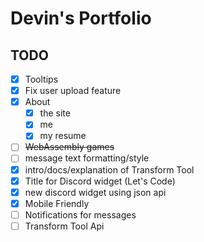 # Devin's Portfolio

## TODO

- [x] Tooltips
- [x] Fix user upload feature
- [x] About
  - [x] the site
  - [x] me
  - [x] my resume
- [ ] ~~WebAssembly games~~
- [ ] message text formatting/style
- [x] intro/docs/explanation of Transform Tool
- [x] Title for Discord widget (Let's Code)
- [x] new discord widget using json api
- [x] Mobile Friendly
- [ ] Notifications for messages
- [ ] Transform Tool Api